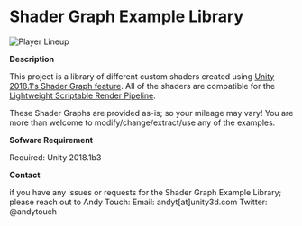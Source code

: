 # Shader Graph Example Library

![Player Lineup](https://i.imgur.com/kASJxN1.png)

**Description**

This project is a library of different custom shaders created using [Unity 2018.1's Shader Graph feature](https://forum.unity.com/threads/feedback-wanted-shader-graph.511960/). All of the shaders are compatible for the [Lightweight Scriptable Render Pipeline](https://forum.unity.com/threads/feedback-wanted-scriptable-render-pipelines.470095/).

These Shader Graphs are provided as-is; so your mileage may vary! You are more than welcome to modify/change/extract/use any of the examples.


**Sofware Requirement**

Required: Unity 2018.1b3


**Contact**

if you have any issues or requests for the Shader Graph Example Library; please reach out to Andy Touch:
Email: andyt[at]unity3d.com
Twitter: @andytouch

